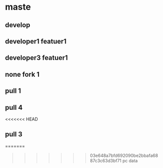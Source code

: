 # maste 
## develop
## developer1 featuer1
## developer3 featuer1
## none fork 1
## pull 1
## pull 4
<<<<<<< HEAD
## pull 3
=======

>>>>>>> 03e648a7bfd692090be2bbafa6887c3c63d3bf71
 pc data
